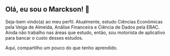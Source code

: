 ## Olá, eu sou o Marckson! 👋

Seja-bem vindo(a) ao meu perfil.
Atualmente, estudo Ciências Econômicas pela Veiga de Almeida, Análise Financeira e Ciência de Dados pela EBAC.
Ainda não trabalho nas áreas que estudo, então, sou motorista de aplicativo para bancar o custo desses estudos.

Aqui, compartilho um pouco do que tenho aprendido.

<!--
**MarcksonC/MarcksonC** is a ✨ _special_ ✨ repository because its `README.md` (this file) appears on your GitHub profile.

Here are some ideas to get you started:

- 🔭 I’m currently working on ...
- 🌱 I’m currently learning ...
- 👯 I’m looking to collaborate on ...
- 🤔 I’m looking for help with ...
- 💬 Ask me about ...
- 📫 How to reach me: ...
- 😄 Pronouns: ...
- ⚡ Fun fact: ...
-->
